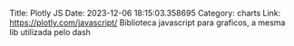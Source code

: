 Title: Plotly JS
Date: 2023-12-06 18:15:03.358695
Category: charts
Link: https://plotly.com/javascript/
Biblioteca javascript para graficos, a mesma lib utilizada pelo dash
